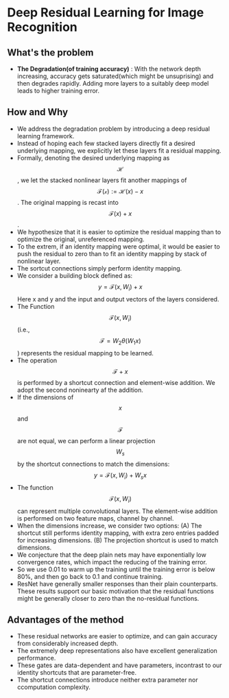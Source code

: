 # Deep Residual Learning for Image Recognition

## What's the problem
- **The Degradation(of training accuracy)** : With the network depth increasing, accuracy gets saturated(which might be unsuprising) and then degrades rapidly. Adding more layers to a suitably deep model leads to higher training error.

## How and Why
- We address the degradation problem by introducing a deep residual learning framework.
- Instead of hoping each few stacked layers directly fit a desired underlying mapping, we explicitly let these layers fit a residual mapping.
- Formally, denoting the desired underlying mapping as $$\mathcal{H}$$, we let the stacked nonlinear layers fit another mappings of $$\mathcal{F(x)}:=\mathcal{H}(x) - x$$. The original mapping is recast into $$\mathcal{F}(x) + x$$. 
- We hypothesize that it is easier to optimize the residual mapping than to optimize the original, unreferenced mapping.
- To the extrem, if an identity mapping were optimal, it would be easier to push the residual to zero than to fit an identity mapping by stack of nonlinear layer.
- The sortcut connections simply perform identity mapping.
- We consider a building block defined as:$$y=\mathcal{F}(x, {W_i}) + x$$ Here x and y and the input and output vectors of the layers considered. 
- The Function $$\mathcal{F}(x, {W_i})$$ (i.e., $$\mathcal{F}=W_2\theta(W_1x)$$) represents the residual mapping to be learned.
- The operation $$\mathcal{F} + x$$ is performed by a shortcut connection and element-wise addition. We adopt the second noninearty af the addition.
- If the dimensions of $$x$$ and $$\mathcal{F}$$ 
  are not equal, we can perform a linear projection $$W_s$$ by the shortcut connections to match the dimensions:$$y=\mathcal{F}(x, {W_i}) + W_sx$$
- The function $$\mathcal{F}(x, {W_i})$$ can represent multiple convolutional layers. The element-wise addition is performed on two feature maps, channel by channel.
- When the dimensions increase, we consider two options: (A) The shortcut still performs identity mapping, with extra zero entries padded for increasing dimensions. (B) The projection shortcut is used to match dimensions.
- We conjecture that the deep plain nets may have exponentially low convergence rates, which impact the reducing of the training error.
- So we use 0.01 to warm up the training until the training error is below 80%, and then go back to 0.1 and continue training.
- ResNet have generally smaller responses than their plain counterparts. These results support our basic motivation that the residual functions might be generally closer to zero than the no-residual functions.

## Advantages of the method
- These residual networks are easier to optimize, and can gain accuracy from considerably increased depth.
- The extremely deep representations also have excellent generalization performance.
- These gates are data-dependent and have parameters, incontrast to our identity shortcuts that are parameter-free.
- The shortcut connections introduce neither extra parameter nor ccomputation complexity.

<script src="https://cdn.mathjax.org/mathjax/latest/MathJax.js?config=TeX-AMS-MML_HTMLorMML" type="text/javascript"></script>
